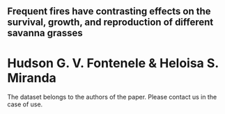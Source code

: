 ## Frequent fires have contrasting effects on the survival, growth, and reproduction of different savanna grasses
# Hudson G. V. Fontenele & Heloisa S. Miranda

The dataset belongs to the authors of the paper. Please contact us in the case of use.
